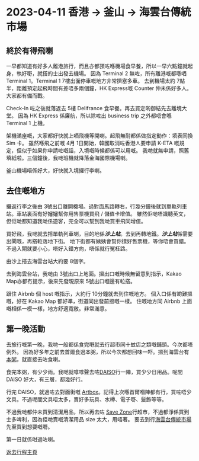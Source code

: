 # 2023-04-11 香港 -> 釜山 -> 海雲台傳統市場

## 終於有得飛喇

一早都知道有好多人離港旅行，而且亦都預咗喺機場食早餐，所以一早六點鐘就起身，執好嘢，就撘的士出發去機場。
因為 Terminal 2 無咗，所有離港嘅都喺哂 Terminal 1。Terminal 1 7樓出面停車嘅地方非常擠塞多車。
去到機場太約 7點半，距離預定起飛時間有差唔多兩個鐘，HK Express嘅 Counter 仲未係好多人。大家都有備而戰。

Check-In 咗之後就落返去 5樓 Delifrance 食早餐。再去買定啲御結先去離境大堂。
因為 HK Express 係廉航，所以除咗出 business trip 之外都唔會喺 Terminal 1 上機。

架機滿座嘅，大家都好快就上哂飛機等開喇。起飛無耐都係做指定動作：填表同換 Sim 卡。
雖然喺飛之前嘅 4月 1日開始，韓國取消咗香港人要申請 K-ETA 嘅規定，但似乎如果你申請咗嘅話，入境嘅時候都係可以用嘅。
我哋就無申請，照舊填紙啦。三個鐘後，我哋班機就降落金海國際機場喇。

釜山機場唔係好大，好快就入境攞行李喇。

## 去住嘅地方

攞返行李之後由 3號出口離開機場。過對面馬路轉右，行幾分鐘後就到單軌列車站。車站裏面有好嬸嬸幫你用售票機買飛 / 儲值卡增值。
雖然佢哋唔識聽英文，但佢哋都知道我哋係遊客，完全可以幫到我哋買車飛同增值。

買好飛，我哋就去撘單軌列車喇，目的地係***沙上站***。去到再轉地鐵。***沙上站***係需要出閘嘅，再撘𨋢落地下街。
地下街都有姨姨會幫你㩒好售票機，等你唔會買錯。不過入閘就要小心，唔好入錯方向，唔係就行冤枉路。

由沙上撘去海雲台站大約要 8個字。

去到海雲台站，我哋由 3號出口上地面。搵出口嘅時候無留意到指示，Kakao Map亦都冇提示，後來先發現原來 5號出口嗰邊有𨋢撘。

跟住 Airbnb 個 host 嘅指示，大約行 10分鐘就去到住嘅地方。
個入口係有啲難搵嘅，好在 Kakao Map 都好準，街道同出發前搵嘅一樣。
住嘅地方同 Airbnb 上面嘅相係一模一樣，地方舒適寬敞。非常滿意。

## 第一晚活動

去旅行嘅第一晚，我哋一般都係食完嘢就去行超市同十蚊店之類嘅鋪頭。今次都唔例外。
因為好多年之前去首爾食過本粥，所以今次都想回味一吓。搵到海雲台有[本粥](https://place.map.kakao.com/19051617)，就直接去咗食喇。

食完本粥，有少少雨。我哋就嗱嗱聲去咗[DAISO](https://place.map.kakao.com/21852991)行一陣，買少少日用品。呢間 DAISO 好大，有三層，都幾好行。

行完 DAISO，就過咗去對面街嘅 [Artbox](https://place.map.kakao.com/1237498094)。記得上次喺首爾嗰陣都有行，買咗唔少文具。不過呢間文具唔太多，賣好多玩具、水樽、電子嘢、髮飾等等。

不過我哋都仲未買到清潔用品，所以再去咗 [Save Zone](https://place.map.kakao.com/1868142553)行超市，不過都淨係買到士多啤利，因為佢哋賣嘅清潔用品 size 太大，用唔著。
要去到行[海雲台傳統市場](https://place.map.kakao.com/18525086)先至買到想要嘅嘢。

第一日就係咁過咗喇。

[返去行程主頁](https://github.com/carlosclk/trips/tree/main/2023-04_Busan_n_Fukuoka)
